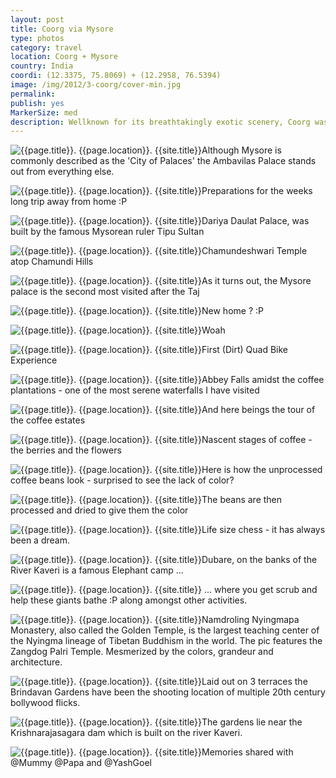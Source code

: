 ```yaml
---
layout: post
title: Coorg via Mysore
type: photos
category: travel
location: Coorg + Mysore
country: India
coordi: (12.3375, 75.8069) + (12.2958, 76.5394)
image: /img/2012/3-coorg/cover-min.jpg
permalink:
publish: yes
MarkerSize: med
description: Wellknown for its breathtakingly exotic scenery, Coorg was also famously called as the "Scotland of India" by the Britishers. It is famous for its Coffee plantations. Since Papa was based in Bangalore, we drove to Coorg via Mysore.
---
```

<!-- http://compressjpeg.com -->
<!-- http://compressimage.toolur.com/ 1024, 400-->
<p class="center"><img src="{{site.baseurl}}/img/2012/3-coorg/cover.jpg" alt="{{page.title}}. {{page.location}}. {{site.title}}" title="{{page.title}}">Although Mysore is commonly described as the 'City of Palaces' the Ambavilas Palace stands out from everything else. </p>

<p class="center"><img src="{{site.baseurl}}/img/2012/3-coorg/1.jpg" alt="{{page.title}}. {{page.location}}. {{site.title}}" title="{{page.title}}">Preparations for the weeks long trip away from home :P</p>

<p class="center"><img src="{{site.baseurl}}/img/2012/3-coorg/2.jpg" alt="{{page.title}}. {{page.location}}. {{site.title}}" title="{{page.title}}">Dariya Daulat Palace, was built by the famous Mysorean ruler Tipu Sultan<p>

<p class="center"><img src="{{site.baseurl}}/img/2012/3-coorg/3.jpg" alt="{{page.title}}. {{page.location}}. {{site.title}}" title="{{page.title}}">Chamundeshwari Temple atop Chamundi Hills
</p>

<p class="center"><img src="{{site.baseurl}}/img/2012/3-coorg/4.jpg" alt="{{page.title}}. {{page.location}}. {{site.title}}" title="{{page.title}}">As it turns out, the Mysore palace is the second most visited after the Taj</p>

<p class="center"><img src="{{site.baseurl}}/img/2012/3-coorg/5.jpg" alt="{{page.title}}. {{page.location}}. {{site.title}}" title="{{page.title}}">New home ? :P</p>

<p class="center"><img src="{{site.baseurl}}/img/2012/3-coorg/6.jpg" alt="{{page.title}}. {{page.location}}. {{site.title}}" title="{{page.title}}">Woah</p>

<p class="center"><img src="{{site.baseurl}}/img/2012/3-coorg/7.jpg" alt="{{page.title}}. {{page.location}}. {{site.title}}" title="{{page.title}}">First (Dirt) Quad Bike Experience</p>

<p class="center"><img src="{{site.baseurl}}/img/2012/3-coorg/8.jpg" alt="{{page.title}}. {{page.location}}. {{site.title}}" title="{{page.title}}">Abbey Falls amidst the coffee plantations - one of the most serene waterfalls I have visited</p>

<p class="center"><img src="{{site.baseurl}}/img/2012/3-coorg/9.jpg" alt="{{page.title}}. {{page.location}}. {{site.title}}" title="{{page.title}}">And here beings the tour of the coffee estates</p>

<p class="center"><img src="{{site.baseurl}}/img/2012/3-coorg/10.jpg" alt="{{page.title}}. {{page.location}}. {{site.title}}" title="{{page.title}}">Nascent stages of coffee - the berries and the flowers</p>

<p class="center"><img src="{{site.baseurl}}/img/2012/3-coorg/11.jpg" alt="{{page.title}}. {{page.location}}. {{site.title}}" title="{{page.title}}">Here is how the unprocessed coffee beans look - surprised to see the lack of color?</p>

<p class="center"><img src="{{site.baseurl}}/img/2012/3-coorg/12.jpg" alt="{{page.title}}. {{page.location}}. {{site.title}}" title="{{page.title}}">The beans are then processed and dried to give them the color</p>

<p class="center"><img src="{{site.baseurl}}/img/2012/3-coorg/13.jpg" alt="{{page.title}}. {{page.location}}. {{site.title}}" title="{{page.title}}">Life size chess - it has always been a dream.</p>

<p class="center"><img src="{{site.baseurl}}/img/2012/3-coorg/14.jpg" alt="{{page.title}}. {{page.location}}. {{site.title}}" title="{{page.title}}">Dubare, on the banks of the River Kaveri is a famous Elephant camp ... </p>

<p class="center"><img src="{{site.baseurl}}/img/2012/3-coorg/15.jpg" alt="{{page.title}}. {{page.location}}. {{site.title}}" title="{{page.title}}"> ... where you get scrub and help these giants bathe :P along amongst other activities.</p>

<p class="center"><img src="{{site.baseurl}}/img/2012/3-coorg/16.jpg" alt="{{page.title}}. {{page.location}}. {{site.title}}" title="{{page.title}}">Namdroling Nyingmapa Monastery, also called the Golden Temple, is the largest teaching center of the Nyingma lineage of Tibetan Buddhism in the world. The pic features the Zangdog Palri Temple. Mesmerized by the colors, grandeur and architecture.</p>

<p class="center"><img src="{{site.baseurl}}/img/2012/3-coorg/17.jpg" alt="{{page.title}}. {{page.location}}. {{site.title}}" title="{{page.title}}">Laid out on 3 terraces the Brindavan Gardens have been the shooting location of multiple 20th century bollywood flicks.</p>

<p class="center"><img src="{{site.baseurl}}/img/2012/3-coorg/18.jpg" alt="{{page.title}}. {{page.location}}. {{site.title}}" title="{{page.title}}">The gardens lie near  the Krishnarajasagara dam which is built on the river Kaveri.</p>

<p class="center"><img src="{{site.baseurl}}/img/2012/3-coorg/19.jpg" alt="{{page.title}}. {{page.location}}. {{site.title}}" title="{{page.title}}">Memories shared with @Mummy @Papa and @YashGoel</p>
